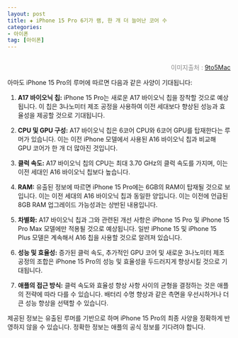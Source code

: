```yaml
---
layout: post  
title: ✚ iPhone 15 Pro 6기가 램, 한 개 더 늘어난 코어 수
categories:
- 아이폰
tag: [아이폰]
---
```



<div class="markdown-image">
<img src="/assets/article_images/2023-08-11-iphone15pro-rumor.markdown/1.jpg" alt="" align="middle"/><p style="text-align:right;  color:#878787"> 이미지출처 : <a href="https://9to5mac.com/"> 9to5Mac </a></p> </div>

<p class="drop-korean">
아마도 iPhone 15 Pro의 루머에 따르면 다음과 같은 사양이 기대됩니다:
</p>

1. **A17 바이오닉 칩:** iPhone 15 Pro는 새로운 A17 바이오닉 칩을 장착할 것으로 예상됩니다. 이 칩은 3나노미터 제조 공정을 사용하여 이전 세대보다 향상된 성능과 효율성을 제공할 것으로 기대됩니다.

2. **CPU 및 GPU 구성:** A17 바이오닉 칩은 6코어 CPU와 6코어 GPU를 탑재한다는 루머가 있습니다. 이는 이전 iPhone 모델에서 사용된 A16 바이오닉 칩과 비교해 GPU 코어가 한 개 더 많아진 것입니다.

3. **클럭 속도:** A17 바이오닉 칩의 CPU는 최대 3.70 GHz의 클럭 속도를 가지며, 이는 이전 세대인 A16 바이오닉 칩보다 높습니다.

4. **RAM:** 유출된 정보에 따르면 iPhone 15 Pro에는 6GB의 RAM이 탑재될 것으로 보입니다. 이는 이전 세대의 A16 바이오닉 칩과 동일한 양입니다. 이는 이전에 언급된 8GB RAM 업그레이드 가능성과는 상반된 내용입니다.

5. **차별화:** A17 바이오닉 칩과 그와 관련된 개선 사항은 iPhone 15 Pro 및 iPhone 15 Pro Max 모델에만 적용될 것으로 예상됩니다. 일반 iPhone 15 및 iPhone 15 Plus 모델은 계속해서 A16 칩을 사용할 것으로 알려져 있습니다.

6. **성능 및 효율성:** 증가된 클럭 속도, 추가적인 GPU 코어 및 새로운 3나노미터 제조 공정의 조합은 iPhone 15 Pro의 성능 및 효율성을 두드러지게 향상시킬 것으로 기대됩니다.

7. **애플의 접근 방식:** 클럭 속도와 효율성 향상 사항 사이의 균형을 결정하는 것은 애플의 전략에 따라 다를 수 있습니다. 배터리 수명 향상과 같은 측면을 우선시하거나 더 큰 성능 향상을 선택할 수 있습니다.

제공된 정보는 유출된 루머를 기반으로 하며 iPhone 15 Pro의 최종 사양을 정확하게 반영하지 않을 수 있습니다. 정확한 정보는 애플의 공식 정보를 기다려야 합니다.